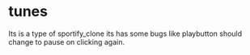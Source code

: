 # tunes
Its is a type of sportify_clone
its has some bugs like playbutton should change to pause on clicking again.

